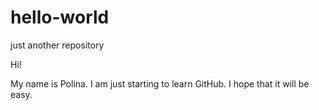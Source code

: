 # hello-world
just another repository

Hi!

My name is Polina. I am just starting to learn GitHub.
I hope that it will be easy.
